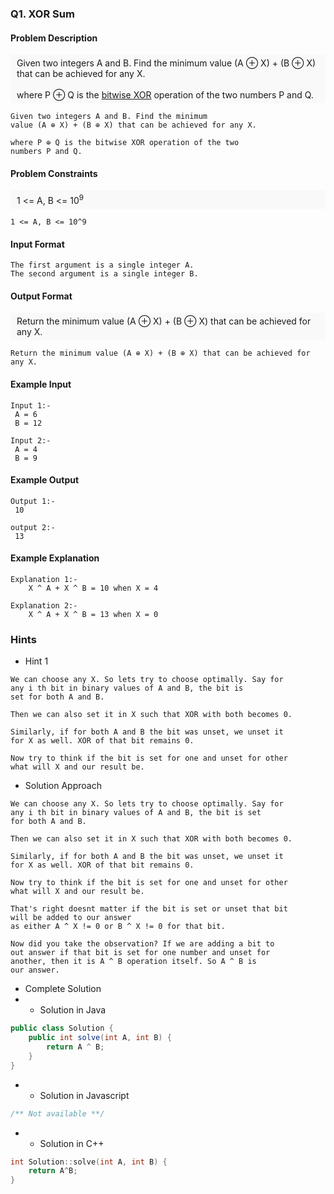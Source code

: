 ### Q1. XOR Sum
#### Problem Description
<div style="background-color: #f9f9f9; padding: 5px 10px;">
    Given two integers A and B. Find the 
    minimum value (A ⊕ X) + (B ⊕ X) that can be achieved for 
    any X.<br><br>
    where P ⊕ Q is the 
    <a href="https://en.wikipedia.org/wiki/Bitwise_operation#XOR">bitwise XOR</a> 
    operation of the two numbers P and Q.
</div>

```text
Given two integers A and B. Find the minimum 
value (A ⊕ X) + (B ⊕ X) that can be achieved for any X.

where P ⊕ Q is the bitwise XOR operation of the two 
numbers P and Q.
```
#### Problem Constraints
<div style="background-color: #f9f9f9; padding: 5px 10px;">
    1 &lt;= A, B &lt;= 10<sup>9</sup>
</div>

```text
1 <= A, B <= 10^9
```
#### Input Format
```text
The first argument is a single integer A.
The second argument is a single integer B.
```
#### Output Format
<div style="background-color: #f9f9f9; padding: 5px 10px;">
    Return the minimum value (A ⊕ X) + (B ⊕ X) that can be 
    achieved for any X.
</div>

```text
Return the minimum value (A ⊕ X) + (B ⊕ X) that can be achieved for any X.
```
#### Example Input
```text
Input 1:-
 A = 6
 B = 12

Input 2:-
 A = 4
 B = 9
```
#### Example Output
```text
Output 1:-
 10

output 2:-
 13
```
#### Example Explanation
```text
Explanation 1:-
    X ^ A + X ^ B = 10 when X = 4

Explanation 2:-
    X ^ A + X ^ B = 13 when X = 0
```
### Hints
* Hint 1
```text
We can choose any X. So lets try to choose optimally. Say for 
any i th bit in binary values of A and B, the bit is 
set for both A and B.

Then we can also set it in X such that XOR with both becomes 0.

Similarly, if for both A and B the bit was unset, we unset it 
for X as well. XOR of that bit remains 0.

Now try to think if the bit is set for one and unset for other 
what will X and our result be.
```
* Solution Approach
```text
We can choose any X. So lets try to choose optimally. Say for 
any i th bit in binary values of A and B, the bit is set 
for both A and B.

Then we can also set it in X such that XOR with both becomes 0.

Similarly, if for both A and B the bit was unset, we unset it 
for X as well. XOR of that bit remains 0.

Now try to think if the bit is set for one and unset for other 
what will X and our result be.

That's right doesnt matter if the bit is set or unset that bit 
will be added to our answer 
as either A ^ X != 0 or B ^ X != 0 for that bit.

Now did you take the observation? If we are adding a bit to 
out answer if that bit is set for one number and unset for 
another, then it is A ^ B operation itself. So A ^ B is 
our answer.
```
* Complete Solution
* * Solution in Java
```java
public class Solution {
    public int solve(int A, int B) {
        return A ^ B;
    }
}
```
* * Solution in Javascript
```javascript
/** Not available **/
```
* * Solution in C++
```cpp
int Solution::solve(int A, int B) {
    return A^B;
}
```

